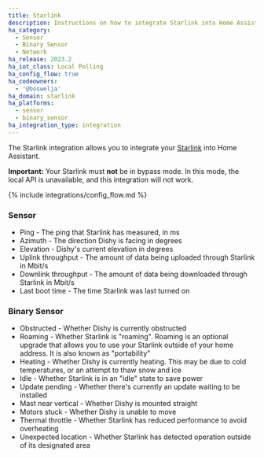 ```yaml
---
title: Starlink
description: Instructions on how to integrate Starlink into Home Assistant.
ha_category:
  - Sensor
  - Binary Sensor
  - Network
ha_release: 2023.2
ha_iot_class: Local Polling
ha_config_flow: true
ha_codeowners:
  - '@boswelja'
ha_domain: starlink
ha_platforms:
  - sensor
  - binary_sensor
ha_integration_type: integration
---
```


The Starlink integration allows you to integrate your [Starlink](https://www.starlink.com/) into Home Assistant.

**Important:** Your Starlink must **not** be in bypass mode. In this mode, the local API is unavailable, and this integration will not work.

{% include integrations/config_flow.md %}

### Sensor

- Ping - The ping that Starlink has measured, in ms
- Azimuth - The direction Dishy is facing in degrees
- Elevation - Dishy's current elevation in degrees
- Uplink throughput - The amount of data being uploaded through Starlink in Mbit/s
- Downlink throughput - The amount of data being downloaded through Starlink in Mbit/s
- Last boot time - The time Starlink was last turned on

### Binary Sensor

- Obstructed - Whether Dishy is currently obstructed
- Roaming - Whether Starlink is "roaming". Roaming is an optional upgrade that allows you to use your Starlink outside of your home address. It is also known as "portability"
- Heating - Whether Dishy is currently heating. This may be due to cold temperatures, or an attempt to thaw snow and ice
- Idle - Whether Starlink is in an "idle" state to save power
- Update pending - Whether there's currently an update waiting to be installed
- Mast near vertical - Whether Dishy is mounted straight
- Motors stuck - Whether Dishy is unable to move
- Thermal throttle - Whether Starlink has reduced performance to avoid overheating
- Unexpected location - Whether Starlink has detected operation outside of its designated area

